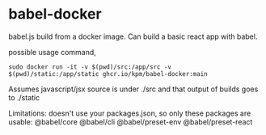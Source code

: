 # babel-docker
babel.js build from a docker image.  Can build a basic react app with babel.

possible usage command, 

    sudo docker run -it -v $(pwd)/src:/app/src -v $(pwd)/static:/app/static ghcr.io/kpm/babel-docker:main

Assumes javascript/jsx source is under ./src and that output of builds goes to ./static

Limitations:  doesn't use your packages.json, so only these packages are usable:
@babel/core @babel/cli @babel/preset-env @babel/preset-react
